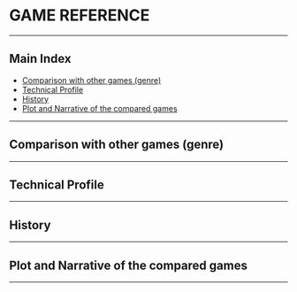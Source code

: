 # GAME REFERENCE


***


## Main Index

+ [Comparison with other games (genre)]()
+ [Technical Profile]()
+ [History]()
+ [Plot and Narrative of the compared games]()


***


## Comparison with other games (genre)


***


## Technical Profile


***


## History


***


## Plot and Narrative of the compared games


***




